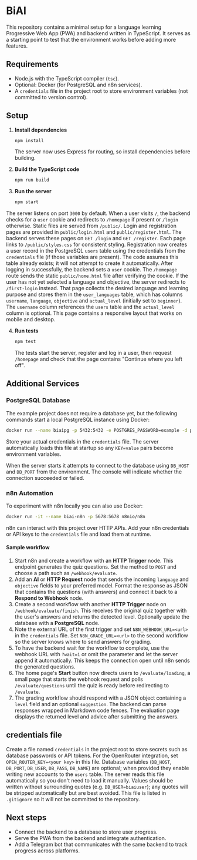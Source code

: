 # BiAI

This repository contains a minimal setup for a language learning Progressive Web App (PWA) and backend written in TypeScript. It serves as a starting point to test that the environment works before adding more features.

## Requirements

- Node.js with the TypeScript compiler (`tsc`).
- Optional: Docker (for PostgreSQL and n8n services).
- A `credentials` file in the project root to store environment variables (not committed to version control).

## Setup

1. **Install dependencies**

    ```bash
    npm install
    ```

    The server now uses Express for routing, so install dependencies before building.

2. **Build the TypeScript code**

   ```bash
   npm run build
   ```

3. **Run the server**

   ```bash
   npm start
   ```

  The server listens on port `3000` by default. When a user visits `/`, the backend checks for a `user` cookie and redirects to `/homepage` if present or `/login` otherwise. Static files are served from `/public/`.
Login and registration pages are provided in `public/login.html` and `public/register.html`. The backend serves these pages on `GET /login` and `GET /register`. Each page links to `/public/styles.css` for consistent styling. Registration now creates a user record in the PostgreSQL `users` table using the credentials from the `credentials` file (if those variables are present). The code assumes this table already exists; it will not attempt to create it automatically. After logging in successfully, the backend sets a `user` cookie.
  The `/homepage` route sends the static `public/home.html` file after verifying the cookie. If the user has not yet selected a language and objective, the server redirects to `/first-login` instead. That page collects the desired language and learning purpose and stores them in the `user_languages` table, which has columns `username`, `language`, `objective` and `actual_level` (initially set to `beginner`). The `username` column references the `users` table and the `actual_level` column is optional. This page contains a responsive layout that works on mobile and desktop.

4. **Run tests**

   ```bash
   npm test
   ```

   The tests start the server, register and log in a user, then request `/homepage` and check that the page contains "Continue where you left off".

## Additional Services

### PostgreSQL Database

The example project does not require a database yet, but the following commands start a local PostgreSQL instance using Docker:

```bash
docker run --name biaipg -p 5432:5432 -e POSTGRES_PASSWORD=example -d postgres
```

Store your actual credentials in the `credentials` file. The server automatically loads this file at startup so any `KEY=value` pairs become environment variables.

When the server starts it attempts to connect to the database using `DB_HOST` and `DB_PORT` from the environment. The console will indicate whether the connection succeeded or failed.

### n8n Automation

To experiment with n8n locally you can also use Docker:

```bash
docker run -it --name biai-n8n -p 5678:5678 n8nio/n8n
```

n8n can interact with this project over HTTP APIs. Add your n8n credentials or API keys to the `credentials` file and load them at runtime.

#### Sample workflow

1. Start n8n and create a workflow with an **HTTP Trigger** node. This endpoint generates the quiz questions. Set the method to `POST` and choose a path such as `/webhook/evaluate`.
2. Add an **AI** or **HTTP Request** node that sends the incoming `language` and `objective` fields to your preferred model. Format the response as JSON that contains the questions (with answers) and connect it back to a **Respond to Webhook** node.
3. Create a second workflow with another **HTTP Trigger** node on `/webhook/evaluate/finish`. This receives the original quiz together with the user's answers and returns the detected level. Optionally update the database with a **PostgreSQL** node.
4. Note the external URL of the first trigger and set `N8N_WEBHOOK_URL=<url>` in the `credentials` file. Set `N8N_GRADE_URL=<url>` to the second workflow so the server knows where to send answers for grading.
5. To have the backend wait for the workflow to complete, use the webhook URL with `?wait=1` or omit the parameter and let the server append it automatically. This keeps the connection open until n8n sends the generated questions.
6. The home page's **Start** button now directs users to `/evaluate/loading`, a small page that starts the webhook request and polls `/evaluate/questions` until the quiz is ready before redirecting to `/evaluate`.
7. The grading workflow should respond with a JSON object containing a `level` field and an optional `suggestion`. The backend can parse responses wrapped in Markdown code fences. The evaluation page displays the returned level and advice after submitting the answers.

## credentials file

Create a file named `credentials` in the project root to store secrets such as database passwords or API tokens. For the OpenRouter integration, set `OPEN_ROUTER_KEY=<your key>` in this file. Database variables (`DB_HOST`, `DB_PORT`, `DB_USER`, `DB_PASS`, `DB_NAME`) are optional; when provided they enable writing new accounts to the `users` table. The server reads this file automatically so you don't need to load it manually. Values should be written without surrounding quotes (e.g. `DB_USER=biaiuser`); any quotes will be stripped automatically but are best avoided. This file is listed in `.gitignore` so it will not be committed to the repository.

## Next steps

- Connect the backend to a database to store user progress.
- Serve the PWA from the backend and integrate authentication.
- Add a Telegram bot that communicates with the same backend to track progress across platforms.
